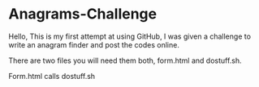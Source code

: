 # Anagrams-Challenge
Hello,
This is my first attempt at using GitHub, I was given a challenge to write an anagram finder and post the codes online.  

There are two files you will need them both, form.html and dostuff.sh.

Form.html calls dostuff.sh
